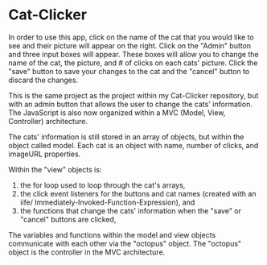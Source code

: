 # Cat-Clicker
In order to use this app, click on the name of the cat that you would like to see and their picture will appear on the right. Click on the "Admin" button and three input boxes will appear. These boxes will allow you to change the name of the cat, the picture, and # of clicks on each cats' picture. Click the "save" button to save your changes to the cat and the "cancel" button to discard the changes.

This is the same project as the project within my Cat-Clicker repository, but with an admin button that allows the user to change the cats' information. The JavaScript is also now organized within a MVC (Model, View, Controller) architecture. 

The cats' information is still stored in an array of objects, but within the object called model. Each cat is an object 
with name, number of clicks, and imageURL properties. 

Within the "view" objects is:

1. the for loop used to loop through the cat's arrays,
2. the click event listeners for the buttons and cat names (created with an iife/ Immediately-Invoked-Function-Expression), and
3. the functions that change the cats' information when the "save" or "cancel" buttons are clicked,

The variables and functions within the model and view objects communicate with each other via the "octopus" object. The "octopus" object is the controller in the MVC architecture.  






